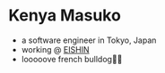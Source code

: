 <h1>Kenya Masuko</h1>
<ul>
  <li>a software engineer in Tokyo, Japan</li>
  <li>working @ <a href="https://ei-shin.com/">EISHIN</a></li>
  <li>looooove french bulldog🐶🐷</li>
</ul>
